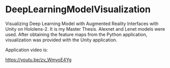 # DeepLearningModelVisualization
Visualizing Deep Learning Model with Augmented Reality Interfaces with Unity on Hololens-2. It is my Master Thesis.
Alexnet and Lenet models were used.
After obtaining the feature maps from the Python application, visualization was provided with the Unity application.

Application video is:

https://youtu.be/zv_WmyoE4Yg
